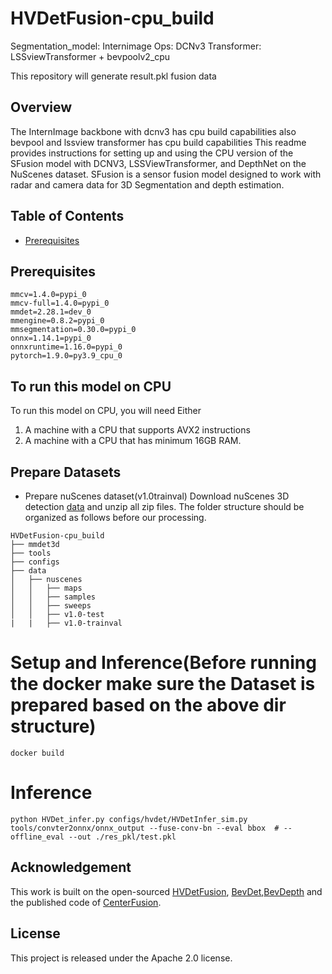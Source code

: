 # HVDetFusion-cpu_build

Segmentation_model: Internimage
Ops: DCNv3
Transformer: LSSviewTransformer + bevpoolv2_cpu

This repository will generate result.pkl fusion data

## Overview
The InternImage backbone with dcnv3 has cpu build capabilities 
also bevpool and lssview transformer has cpu build capabilities 
This readme provides instructions for setting up and using the CPU version of the SFusion model with DCNV3, LSSViewTransformer, and DepthNet on the NuScenes dataset. SFusion is a sensor fusion model designed to work with radar and camera data for 3D Segmentation and depth estimation.

## Table of Contents

- [Prerequisites](#prerequisites)

## Prerequisites

```shell
mmcv=1.4.0=pypi_0
mmcv-full=1.4.0=pypi_0
mmdet=2.28.1=dev_0
mmengine=0.8.2=pypi_0
mmsegmentation=0.30.0=pypi_0  
onnx=1.14.1=pypi_0
onnxruntime=1.16.0=pypi_0
pytorch=1.9.0=py3.9_cpu_0
```

## To run this model on CPU

To run this model on CPU, you will need
Either 

1. A machine with a CPU that supports AVX2 instructions
2. A machine with a CPU that has minimum 16GB RAM.


## Prepare Datasets
- Prepare nuScenes dataset(v1.0trainval)
Download nuScenes 3D detection [data](https://www.nuscenes.org/download) and unzip all zip files.
The folder structure should be organized as follows before our processing.

```
HVDetFusion-cpu_build
├── mmdet3d
├── tools
├── configs
├── data
│   ├── nuscenes
│   │   ├── maps
│   │   ├── samples
│   │   ├── sweeps
│   │   ├── v1.0-test
|   |   ├── v1.0-trainval
```

# Setup and Inference(Before running the docker make sure the Dataset is prepared based on the above dir structure) 
```
docker build 
```

# Inference
```angular2html
python HVDet_infer.py configs/hvdet/HVDetInfer_sim.py tools/convter2onnx/onnx_output --fuse-conv-bn --eval bbox  # --offline_eval --out ./res_pkl/test.pkl
```

## Acknowledgement

This work is built on the open-sourced [HVDetFusion](https://github.com/HVXLab/HVDetFusion/), [BevDet](https://github.com/HuangJunJie2017/BEVDet),[BevDepth](https://github.com/Megvii-BaseDetection/BEVDepth) and the published code of [CenterFusion](https://github.com/mrnabati/CenterFusion).

## License
This project is released under the Apache 2.0 license.

 
